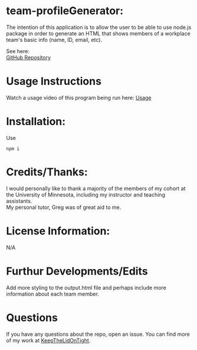 # team-profileGenerator:
The intention of this application is to allow the user to be able to use node.js package in order to generate an HTML that shows members of a workplace team's basic info (name, ID, email, etc).

See here:
<br>
[GitHub Repository](https://github.com/KeepTheLidOnTight/team-profileGenerator)

# Usage Instructions
Watch a usage video of this program being run here: [Usage](https://drive.google.com/file/d/1tgy-QvnZpDp4wVKb96nEPKEUeSrdr6zC/view)

# Installation:
Use 
```
npm i
```

# Credits/Thanks:
I would personally like to thank a majority of the members of my cohort at the University of Minnesota, including my instructor and teaching assistants.
<br>
My personal tutor, Greg was of great aid to me.

# License Information: 
N/A

# Furthur Developments/Edits
Add more styling to the output.html file and perhaps include more information about each team member.

# Questions 
If you have any questions about the repo, open an issue. You can find more of my work at [KeepTheLidOnTight](https://github.com/KeepTheLidOnTight/).

